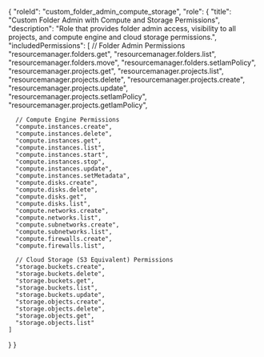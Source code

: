 {
  "roleId": "custom_folder_admin_compute_storage",
  "role": {
    "title": "Custom Folder Admin with Compute and Storage Permissions",
    "description": "Role that provides folder admin access, visibility to all projects, and compute engine and cloud storage permissions.",
    "includedPermissions": [
      // Folder Admin Permissions
      "resourcemanager.folders.get",
      "resourcemanager.folders.list",
      "resourcemanager.folders.move",
      "resourcemanager.folders.setIamPolicy",
      "resourcemanager.projects.get",
      "resourcemanager.projects.list",
      "resourcemanager.projects.delete",
      "resourcemanager.projects.create",
      "resourcemanager.projects.update",
      "resourcemanager.projects.setIamPolicy",
      "resourcemanager.projects.getIamPolicy",
      
      // Compute Engine Permissions
      "compute.instances.create",
      "compute.instances.delete",
      "compute.instances.get",
      "compute.instances.list",
      "compute.instances.start",
      "compute.instances.stop",
      "compute.instances.update",
      "compute.instances.setMetadata",
      "compute.disks.create",
      "compute.disks.delete",
      "compute.disks.get",
      "compute.disks.list",
      "compute.networks.create",
      "compute.networks.list",
      "compute.subnetworks.create",
      "compute.subnetworks.list",
      "compute.firewalls.create",
      "compute.firewalls.list",

      // Cloud Storage (S3 Equivalent) Permissions
      "storage.buckets.create",
      "storage.buckets.delete",
      "storage.buckets.get",
      "storage.buckets.list",
      "storage.buckets.update",
      "storage.objects.create",
      "storage.objects.delete",
      "storage.objects.get",
      "storage.objects.list"
    ]
  }
}
